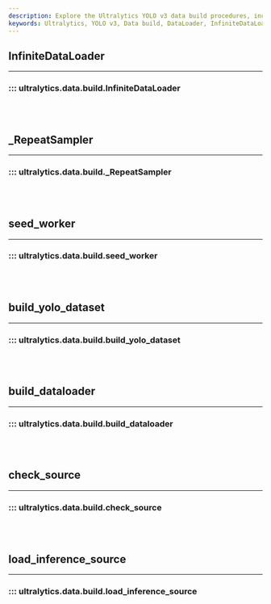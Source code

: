 ```yaml
---
description: Explore the Ultralytics YOLO v3 data build procedures, including the InfiniteDataLoader, seed_worker, build_dataloader, and load_inference_source.
keywords: Ultralytics, YOLO v3, Data build, DataLoader, InfiniteDataLoader, seed_worker, build_dataloader, load_inference_source
---
```


## InfiniteDataLoader
---
### ::: ultralytics.data.build.InfiniteDataLoader
<br><br>

## _RepeatSampler
---
### ::: ultralytics.data.build._RepeatSampler
<br><br>

## seed_worker
---
### ::: ultralytics.data.build.seed_worker
<br><br>

## build_yolo_dataset
---
### ::: ultralytics.data.build.build_yolo_dataset
<br><br>

## build_dataloader
---
### ::: ultralytics.data.build.build_dataloader
<br><br>

## check_source
---
### ::: ultralytics.data.build.check_source
<br><br>

## load_inference_source
---
### ::: ultralytics.data.build.load_inference_source
<br><br>